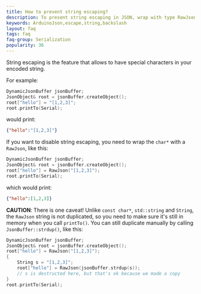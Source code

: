 ```yaml
---
title: How to prevent string escaping?
description: To present string escaping in JSON, wrap with type RawJson
keywords: ArduinoJson,escape,string,backslash
layout: faq
tags: faq
faq-group: Serialization
popularity: 36
---
```


String escaping is the feature that allows to have special characters in your encoded string.

For example:

```c++
DynamicJsonBuffer jsonBuffer;
JsonObject& root = jsonBuffer.createObject();
root["hello"] = "[1,2,3]";
root.printTo(Serial);
```

would print:

```json
{"hello":"[1,2,3]"}
```

If you want to disable string escaping, you need to wrap the `char*` with a `RawJson`, like this:

```c++
DynamicJsonBuffer jsonBuffer;
JsonObject& root = jsonBuffer.createObject();
root["hello"] = RawJson("[1,2,3]");
root.printTo(Serial);
```

which would print:

```json
{"hello":[1,2,3]}
```

**CAUTION**: There is one caveat! Unlike `const char*`, `std::string` and `String`, the `RawJson` string is not duplicated, so you need to make sure it's still in memory when you call `printTo()`.
You can still duplicate manually by calling `JsonBuffer::strdup()`, like this:

```c++
DynamicJsonBuffer jsonBuffer;
JsonObject& root = jsonBuffer.createObject();
root["hello"] = RawJson("[1,2,3]");
{
    String s = "[1,2,3]";
    root["hello"] = RawJson(jsonBuffer.strdup(s));
    // s is destructed here, but that's ok because we made a copy
}
root.printTo(Serial);
```
